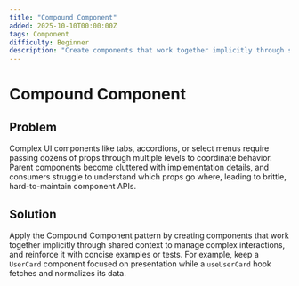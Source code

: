 ```yaml
---
title: "Compound Component"
added: 2025-10-10T00:00:00Z
tags: Component
difficulty: Beginner
description: "Create components that work together implicitly through shared context to manage complex interactions."
---
```

# Compound Component

## Problem

Complex UI components like tabs, accordions, or select menus require passing dozens of props through multiple levels to coordinate behavior. Parent components become cluttered with implementation details, and consumers struggle to understand which props go where, leading to brittle, hard-to-maintain component APIs.

## Solution

Apply the Compound Component pattern by creating components that work together implicitly through shared context to manage complex interactions, and reinforce it with concise examples or tests. For example, keep a `UserCard` component focused on presentation while a `useUserCard` hook fetches and normalizes its data.
